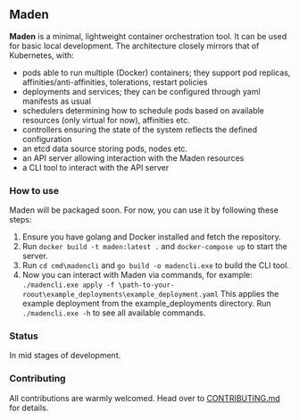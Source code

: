 ## Maden

**Maden** is a minimal, lightweight container orchestration tool. It can be used for basic local development. The architecture closely mirrors that of Kubernetes, with:
- pods able to run multiple (Docker) containers; they support pod replicas, affinities/anti-affinities, tolerations, restart policies
- deployments and services; they can be configured through yaml manifests as usual
- schedulers determining how to schedule pods based on available resources (only virtual for now), affinities etc.
- controllers ensuring the state of the system reflects the defined configuration
- an etcd data source storing pods, nodes etc.
- an API server allowing interaction with the Maden resources
- a CLI tool to interact with the API server

### How to use
Maden will be packaged soon. For now, you can use it by following these steps:
1. Ensure you have golang and Docker installed and fetch the repository.
2. Run `docker build -t maden:latest .` and `docker-compose up` to start the server.
3. Run `cd cmd\madencli` and `go build -o madencli.exe` to build the CLI tool.
4. Now you can interact with Maden via commands, for example:
`./madencli.exe apply -f \path-to-your-roout\example_deployments\example_deployment.yaml`
This applies the example deployment from the example_deployments directory. Run `./madencli.exe -h` to see all available commands.

### Status
In mid stages of development.

### Contributing
All contributions are warmly welcomed. Head over to [CONTRIBUTING.md](https://github.com/TudorOrban/Maden/blob/main/CONTRIBUTING.md) for details.
